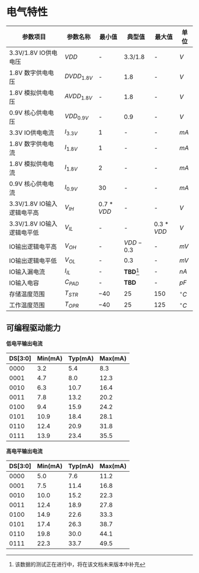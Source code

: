 # 电气特性

|          参数项目          |   参数名称    |  最小值   |    典型值     |  最大值   |    单位     |
| -------------------------- | ------------- | --------- | ------------- | --------- | ----------- |
| 3.3V/1.8V IO供电电压       | $VDD$         | -         | $3.3/1.8$     | -         | $V$         |
| 1.8V 数字供电电压          | $DVDD_{1.8V}$ | -         | $1.8$         | -         | $V$         |
| 1.8V 模拟供电电压          | $AVDD_{1.8V}$ | -         | $1.8$         | -         | $V$         |
| 0.9V 核心供电电压          | $VDD_{0.9V}$  | -         | $0.9$         | -         | $V$         |
| 3.3V IO供电电流            | $I_{3.3V}$    | $1$       | -             | -         | $mA$        |
| 1.8V 数字供电电流          | $I_{1.8V}$    | $1$       | -             | -         | $mA$        |
| 1.8V 模拟供电电流          | $I_{1.8V}$    | $2$       | -             | -         | $mA$        |
| 0.9V 核心供电电流          | $I_{0.9V}$    | $30$      | -             | -         | $mA$        |
| 3.3V/1.8V IO输入逻辑电平高 | $V_{IH}$      | $0.7*VDD$ | -             | -         | $V$         |
| 3.3V/1.8V IO输入逻辑电平低 | $V_{IL}$      | -         | -             | $0.3*VDD$ | $V$         |
| IO输出逻辑电平高           | $V_{OH}$      | -         | $VDD-0.3$     | -         | $mV$        |
| IO输出逻辑电平低           | $V_{OL}$      | -         | $0.3$         | -         | $mV$        |
| IO输入漏电流               | $I_{IL}$      | -         | **TBD**[^TBD] | -         | $nA$        |
| IO输入电容                 | $C_{PAD}$     | -         | **TBD**       | -         | $pF$        |
| 存储温度范围               | $T_{STR}$     | $-40$     | $25$          | $150$     | $^{\circ}C$ |
| 工作温度范围               | $T_{OPR}$     | $-40$     | $25$          | $125$     | $^{\circ}C$ |

[^TBD]: 该数据的测试正在进行中，将在该文档未来版本中补充

## 可编程驱动能力

**低电平输出电流**

| DS[3:0] | Min(mA) | Typ(mA) | Max(mA) |
| ------- | ------- | ------- | ------- |
| 0000    | 3.2     | 5.4     | 8.3     |
| 0001    | 4.7     | 8.0     | 12.3    |
| 0010    | 6.3     | 10.7    | 16.4    |
| 0011    | 7.8     | 13.2    | 20.2    |
| 0100    | 9.4     | 15.9    | 24.2    |
| 0101    | 10.9    | 18.4    | 28.1    |
| 0110    | 12.4    | 20.9    | 31.8    |
| 0111    | 13.9    | 23.4    | 35.5    |

**高电平输出电流**

| DS[3:0] | Min(mA) | Typ(mA) | Max(mA) |
| ------- | ------- | ------- | ------- |
| 0000    | 5.0     | 7.6     | 11.2    |
| 0001    | 7.5     | 11.4    | 16.8    |
| 0010    | 10.0    | 15.2    | 22.3    |
| 0011    | 12.4    | 18.9    | 27.8    |
| 0100    | 14.9    | 22.6    | 33.3    |
| 0101    | 17.4    | 26.3    | 38.7    |
| 0110    | 19.8    | 30.0    | 44.1    |
| 0111    | 22.3    | 33.7    | 49.5    |